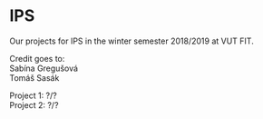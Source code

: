 # IPS

Our projects for IPS in the winter semester 2018/2019 at VUT FIT.

Credit goes to:<br>
Sabína Gregušová<br>
Tomáš Sasák


Project 1: ?/?<br>
Project 2: ?/?
